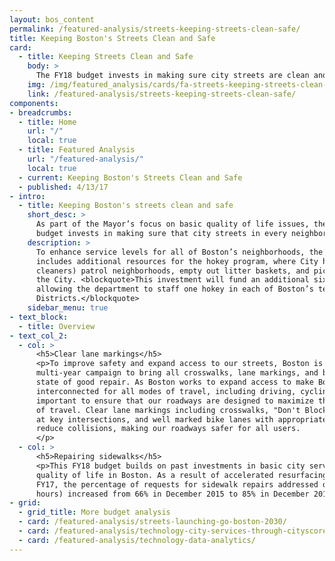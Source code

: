 ```yaml
---
layout: bos_content
permalink: /featured-analysis/streets-keeping-streets-clean-safe/
title: Keeping Boston's Streets Clean and Safe
card:
  - title: Keeping Streets Clean and Safe
    body: >
      The FY18 budget invests in making sure city streets are clean and safe.
    img: /img/featured_analysis/cards/fa-streets-keeping-streets-clean-safe.jpg
    link: /featured-analysis/streets-keeping-streets-clean-safe/
components:
- breadcrumbs:
  - title: Home
    url: "/"
    local: true
  - title: Featured Analysis
    url: "/featured-analysis/"
    local: true
  - current: Keeping Boston's Streets Clean and Safe
  - published: 4/13/17
- intro:
  - title: Keeping Boston's streets clean and safe
    short_desc: >
      As part of the Mayor’s focus on basic quality of life issues, the FY18 
      budget invests in making sure that city streets in every neighborhood are clean.
    description: >
      To enhance service levels for all of Boston’s neighborhoods, the FY18 budget 
      includes additional resources for the hokey program, where City hokeys (street 
      cleaners) patrol neighborhoods, empty out litter baskets, and pick up trash around 
      the City. <blockquote>This investment will fund an additional six full time hokeys, 
      allowing the department to staff one hokey in each of Boston’s ten Public Works 
      Districts.</blockquote> 
    sidebar_menu: true
- text_block:
  - title: Overview
- text_col_2:
  - col: >
      <h5>Clear lane markings</h5>
      <p>To improve safety and expand access to our streets, Boston is launching a citywide, 
      multi-year campaign to bring all crosswalks, lane markings, and bike lanes into a 
      state of good repair. As Boston works to expand access to make Boston's neighborhoods 
      interconnected for all modes of travel, including driving, cycling, and walking, it is 
      important to ensure that our roadways are designed to maximize the safety of such modes 
      of travel. Clear lane markings including crosswalks, "Don't Block the Box" markings 
      at key intersections, and well marked bike lanes with appropriate insignia all help to 
      reduce collisions, making our roadways safer for all users.
      </p>
  - col: >
      <h5>Repairing sidewalks</h5>
      <p>This FY18 budget builds on past investments in basic city services that have improved 
      quality of life in Boston. As a result of accelerated resurfacing and sidewalk repair in 
      FY17, the percentage of requests for sidewalk repairs addressed on time (within 48 
      hours) increased from 66% in December 2015 to 85% in December 2016.</p>
- grid: 
  - grid_title: More budget analysis
  - card: /featured-analysis/streets-launching-go-boston-2030/
  - card: /featured-analysis/technology-city-services-through-cityscore/
  - card: /featured-analysis/technology-data-analytics/
---
```

